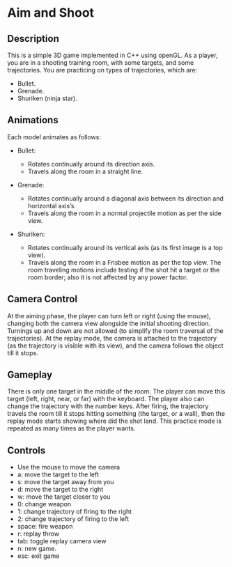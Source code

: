 # Aim and Shoot

## Description
This is a simple 3D game implemented in C++ using openGL.
As a player, you are in a shooting training room, with some targets, and some trajectories. You are practicing on types of trajectories, which are:
- Bullet.
- Grenade.
- Shuriken (ninja star).

## Animations
Each model animates as follows:
- Bullet:
    - Rotates continually around its direction axis.
    - Travels along the room in a straight line.
- Grenade:
    - Rotates continually around a diagonal axis between its direction and horizontal axis’s.
    - Travels along the room in a normal projectile motion as per the side view.

- Shuriken:
    - Rotates continually around its vertical axis (as its first image is a top view).
    - Travels along the room in a Frisbee motion as per the top view. The room traveling motions include testing if the shot hit a target or the room border; also it is not affected by any power factor.

## Camera Control
At the aiming phase, the player can turn left or right (using the mouse), changing both the camera view alongside the initial shooting direction. Turnings up and down are not allowed (to simplify the room traversal of the trajectories).
At the replay mode, the camera is attached to the trajectory (as the trajectory is visible with its view), and the camera follows the object till it stops.

## Gameplay
There is only one target in the middle of the room. The player can move this target (left, right, near, or far) with the keyboard.
The player also can change the trajectory with the number keys. After firing, the trajectory travels the room till it stops hitting something (the target, or a wall),
then the replay mode starts showing where did the shot land. This practice mode is repeated as many times as the player wants.

## Controls
- Use the mouse to move the camera
- a: move the target to the left
- s: move the target away from you
- d: move the target to the right
- w: move the target closer to you
- 0: change weapon
- 1: change trajectory of firing to the right
- 2: change trajectory of firing to the left
- space: fire weapon
- r: replay throw
- tab: toggle replay camera view
- n: new game.
- esc: exit game
